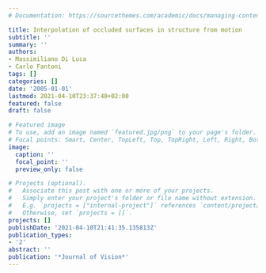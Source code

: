 ```yaml
---
# Documentation: https://sourcethemes.com/academic/docs/managing-content/

title: Interpolation of occluded surfaces in structure from motion
subtitle: ''
summary: ''
authors:
- Massimiliano Di Luca
- Carlo Fantoni
tags: []
categories: []
date: '2005-01-01'
lastmod: 2021-04-10T23:37:40+02:00
featured: false
draft: false

# Featured image
# To use, add an image named `featured.jpg/png` to your page's folder.
# Focal points: Smart, Center, TopLeft, Top, TopRight, Left, Right, BottomLeft, Bottom, BottomRight.
image:
  caption: ''
  focal_point: ''
  preview_only: false

# Projects (optional).
#   Associate this post with one or more of your projects.
#   Simply enter your project's folder or file name without extension.
#   E.g. `projects = ["internal-project"]` references `content/project/deep-learning/index.md`.
#   Otherwise, set `projects = []`.
projects: []
publishDate: '2021-04-10T21:41:35.135813Z'
publication_types:
- '2'
abstract: ''
publication: '*Journal of Vision*'
---
```


